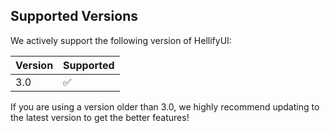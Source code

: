## Supported Versions

We actively support the following version of HellifyUI:

| Version | Supported          |
| ------- | ------------------ |
|   3.0   | ✅                |

If you are using a version older than 3.0, we highly recommend updating to the latest version to get the better features!
